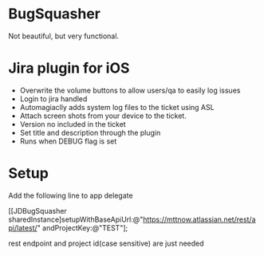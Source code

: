 BugSquasher
===========
Not beautiful, but very functional.

Jira plugin for iOS
===========
- Overwrite the volume buttons to allow users/qa to easily log issues
- Login to jira handled
- Automagiaclly adds system log files to the ticket using ASL
- Attach screen shots from your device to the ticket.
- Version no included in the ticket
- Set title and description through the plugin
- Runs when DEBUG flag is set


Setup
===========
Add the following line to app delegate 

[[JDBugSquasher sharedInstance]setupWithBaseApiUrl:@"https://mttnow.atlassian.net/rest/api/latest/" andProjectKey:@"TEST"];

rest endpoint and project id(case sensitive) are just needed
